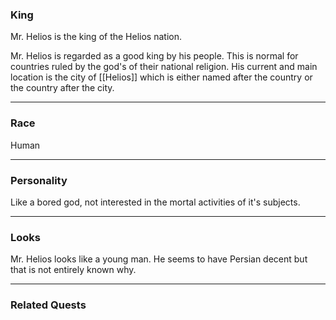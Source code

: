 ### King
Mr. Helios is the king of the Helios nation. 

Mr. Helios is regarded as a good king by his people. This is normal for countries ruled by the god's of their national religion. His current and main location is the city of [[Helios]] which is either named after the country or the country after the city.

---

### Race
Human

--- 

### Personality

Like a bored god, not interested in the mortal activities of it's subjects.

---

### Looks

Mr. Helios looks like a young man. He seems to have Persian decent but that is not entirely known why.

--- 

### Related Quests
